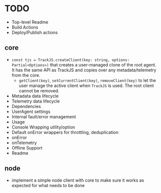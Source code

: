 # TODO

- Top-level Readme
- Build Actions
- Deploy/Publish actions

## core

- `const tjs = TrackJS.createClient(key: string, options: Partial<Options>)` that creates a user-managed clone of the root agent. It has the same API as TrackJS and copies over any metadata/telemetry from the core.
  - `getClient(key)`, `setCurrentClient(key)`, `removeClient(key)` to let the user manage the active client when `TrackJS` is used. The root client cannot be removed.
- Metadata data lifecycle
- Telemetry data lifecycle
- Dependencies
- UserAgent settings
- Internal fault/error management
- Usage
- Console Wrapping utility/option
- Default onError wrappers for throttling, deduplication
- onError
- onTelemetry
- Offline Support
- Readme

## node

- implement a simple node client with core to make sure it works as expected for what needs to be done
